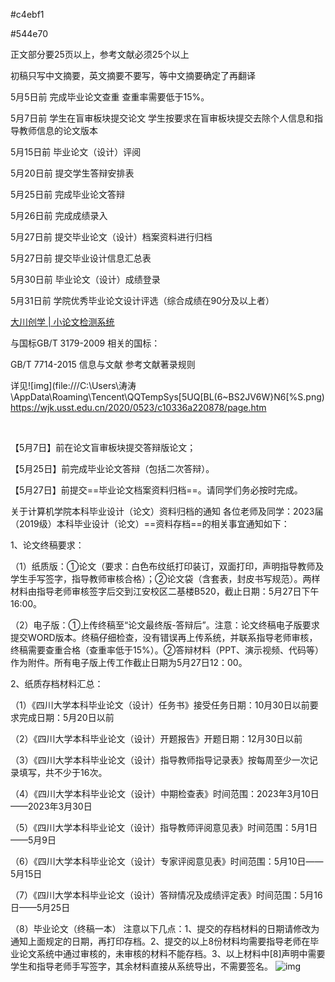 \#c4ebf1

#544e70





正文部分要25页以上，参考文献必须25个以上

初稿只写中文摘要，英文摘要不要写，等中文摘要确定了再翻译



 5月5日前 	完成毕业论文查重 查重率需要低于15%。

5月7日前	 学生在盲审板块提交论文 	学生按要求在盲审板块提交去除个人信息和指导教师信息的论文版本

5月15日前	毕业论文（设计）评阅

5月20日前	提交学生答辩安排表

5月25日前	完成毕业论文答辩		

5月26日前 		完成成绩录入

5月27日前		提交毕业论文（设计）档案资料进行归档

5月27日前	提交毕业设计信息汇总表

5月30日前	毕业论文（设计）成绩登录

5月31日前	学院优秀毕业论文设计评选（综合成绩在90分及以上者）



[大川创学 | 小论文检测系统](http://202.115.54.228/)



与国标GB/T 3179-2009 相关的国标：

GB/T 7714-2015 信息与文献 参考文献著录规则

详见![img](file:///C:\Users\涛涛\AppData\Roaming\Tencent\QQTempSys\[5UQ[BL(6~BS2JV6W}N6[%S.png)https://wjk.usst.edu.cn/2020/0523/c10336a220878/page.htm

​	

【5月7日】前在论文盲审板块提交答辩版论文；

【5月25日】前完成毕业论文答辩（包括二次答辩）。

【5月27日】前提交==毕业论文档案资料归档==。请同学们务必按时完成。



关于计算机学院本科毕业设计（论文）资料归档的通知 各位老师及同学：2023届（2019级）本科毕业设计（论文）==资料存档==的相关事宜通知如下：

1、论文终稿要求：

（1）纸质版：①论文（要求：白色布纹纸打印装订，双面打印，声明指导教师及学生手写签字，指导教师审核合格）；②论文袋（含套表，封皮书写规范）。两样材料由指导老师审核签字后交到江安校区二基楼B520，截止日期：5月27日下午16:00。

（2）电子版：①上传终稿至“论文最终版-答辩后”。注意：论文终稿电子版要求提交WORD版本。终稿仔细检查，没有错误再上传系统，并联系指导老师审核，终稿需要查重合格（查重率低于15%）。②答辩材料（PPT、演示视频、代码等）作为附件。所有电子版上传工作截止日期为5月27日12：00。 

2、纸质存档材料汇总：

（1）《四川大学本科毕业论文（设计）任务书》接受任务日期：10月30日以前要求完成日期：5月20日以前

（2）《四川大学本科毕业论文（设计）开题报告》开题日期：12月30日以前

（3）《四川大学本科毕业论文（设计）指导教师指导记录表》按每周至少一次记录填写，共不少于16次。

（4）《四川大学本科毕业论文（设计）中期检查表》时间范围：2023年3月10日——2023年3月30日

（5）《四川大学本科毕业论文（设计）指导教师评阅意见表》时间范围：5月1日——5月9日

（6）《四川大学本科毕业论文（设计）专家评阅意见表》时间范围：5月10日——5月15日

（7）《四川大学本科毕业论文（设计）答辩情况及成绩评定表》时间范围：5月16日——5月25日

（8）毕业论文（终稿一本） 注意以下几点：1、提交的存档材料的日期请修改为通知上面规定的日期，再打印存档。2、提交的以上8份材料均需要指导老师在毕业论文系统中通过审核的，未审核的材料不能存档。3、以上材料中[8]声明中需要学生和指导老师手写签字，其余材料直接从系统导出，不需要签名。 
![img](https://1374412025.oss-cn-beijing.aliyuncs.com/test/202305101616290.gif)
